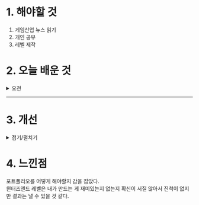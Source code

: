 
# 1. 해야할 것

1. 게임산업 뉴스 읽기 
2. 개인 공부  
3. 레벨 제작



# 2. 오늘 배운 것

<details>
<summary>오전</summary>

## 오늘의 뉴스
### [기사: 서브컬쳐 2025 출시 예정작](https://www.inven.co.kr/webzine/news/?news=302092)
![image](https://github.com/user-attachments/assets/53d250db-ef22-46fa-970d-11e22e0b6976)
```
기술과 그래픽이 발전하고 점점 더 멋진 장면을 만드는 모바일/PC게임이 나오고있다.
즉, 참가하고 싶은 게임이 많아지고 있지만
내가 그만한 재미를 찾을 수 있나 없냐와 만들 수 있냐 없냐 등의 생각이 계속 차오른다.
나이도 나이고...
```
</details>

****



# 3. 개선


<details>
<summary>접기/펼치기</summary>


</details>



# 4. 느낀점
포트폴리오를 어떻게 해야할지 감을 잡았다.\
윈터즈엔드 레벨은 내가 만드는 게 재미있는지 없는지 확신이 서질 않아서 진척이 없지만 결과는 낼 수 있을 것 같다.

